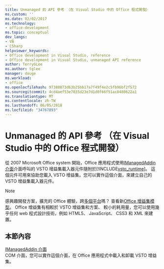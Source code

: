 ```yaml
---
title: Unmanaged 的 API 參考 （在 Visual Studio 中的 Office 程式開發）
ms.custom: ''
ms.date: 02/02/2017
ms.technology:
- office-development
ms.topic: conceptual
dev_langs:
- VB
- CSharp
helpviewer_keywords:
- Office development in Visual Studio, reference
- Office development in Visual Studio, unmanaged API reference
author: TerryGLee
ms.author: tglee
manager: douge
ms.workload:
- office
ms.openlocfilehash: 97388073d63b25bb17a7f49f4e2c5fb96bf2f572
ms.sourcegitcommit: 4cd4aef53e7035d23e7d1d0f66f51ac8480622a1
ms.translationtype: MT
ms.contentlocale: zh-TW
ms.lasthandoff: 06/05/2018
ms.locfileid: "34767893"
---
```

# <a name="unmanaged-api-reference-office-development-in-visual-studio"></a>Unmanaged 的 API 參考 （在 Visual Studio 中的 Office 程式開發）
  從 2007 Microsoft Office system 開始，Office 應用程式使用[IManagedAddin 介面](../vsto/imanagedaddin-interface.md)介面呼叫的 VSTO 增益集載入器元件隨附於[!INCLUDE[vsto_runtime](../vsto/includes/vsto-runtime-md.md)]。 這個元件可用來協助您載入 VSTO 增益集。您可以實作這個介面，來建立自己的 VSTO 增益集載入器元件。  
  
> [!NOTE]  
>  感興趣開發方案，擴充的 Office 體驗，跨[多個平台](https://dev.office.com/add-in-availability)嗎？ 查看新[Office 增益集模型](https://dev.office.com/docs/add-ins/overview/office-add-ins)。 Office 增益集有相較於 VSTO 增益集和方案、 較小的耗用量，您可以使用幾乎任何 web 程式設計技術，例如 HTML5、 JavaScript、 CSS3 和 XML 來建置。  
  
## <a name="in-this-section"></a>本節內容  
 [IManagedAddin 介面](../vsto/imanagedaddin-interface.md)  
 COM 介面，您可以實作這個介面，在 Office 應用程式中載入和卸載 VSTO 增益集。  
  
  
